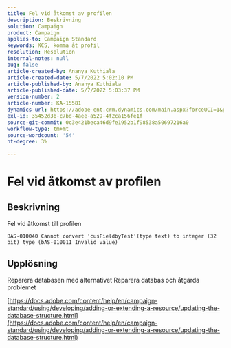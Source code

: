 ```yaml
---
title: Fel vid åtkomst av profilen
description: Beskrivning
solution: Campaign
product: Campaign
applies-to: Campaign Standard
keywords: KCS, komma åt profil
resolution: Resolution
internal-notes: null
bug: false
article-created-by: Ananya Kuthiala
article-created-date: 5/7/2022 5:02:10 PM
article-published-by: Ananya Kuthiala
article-published-date: 5/7/2022 5:03:37 PM
version-number: 2
article-number: KA-15581
dynamics-url: https://adobe-ent.crm.dynamics.com/main.aspx?forceUCI=1&pagetype=entityrecord&etn=knowledgearticle&id=379b996e-27ce-ec11-a7b5-0022480a8e40
exl-id: 35452d3b-c7bd-4aee-a529-4f2ca156fe1f
source-git-commit: 0c3e421beca46d9fe1952b1f98538a50697216a0
workflow-type: tm+mt
source-wordcount: '54'
ht-degree: 3%

---
```


# Fel vid åtkomst av profilen

## Beskrivning


Fel vid åtkomst till profilen 

```
BAS-010040 Cannot convert 'cusFieldbyTest'(type text) to integer (32 bit) type (bAS-010011 Invalid value)
```


## Upplösning


Reparera databasen med alternativet Reparera databas och åtgärda problemet

[https://docs.adobe.com/content/help/en/campaign-standard/using/developing/adding-or-extending-a-resource/updating-the-database-structure.html](https://docs.adobe.com/content/help/en/campaign-standard/using/developing/adding-or-extending-a-resource/updating-the-database-structure.html)
